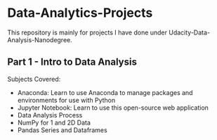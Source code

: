 # Data-Analytics-Projects
This repository is mainly for projects I have done under Udacity-Data-Analysis-Nanodegree.

## Part 1 - Intro to Data Analysis
Subjects Covered:

- Anaconda: Learn to use Anaconda to manage packages and environments for use with Python
- Jupyter Notebook: Learn to use this open-source web application
- Data Analysis Process
- NumPy for 1 and 2D Data
- Pandas Series and Dataframes
